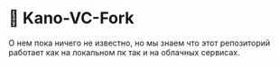 # 💎 Kano-VC-Fork
О нем пока ничего не известно, но мы знаем что этот репозиторий работает как на локальном пк так и на облачных сервисах.
